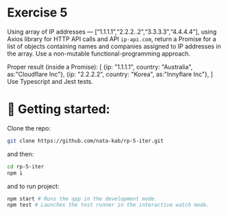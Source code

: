 # Exercise 5

Using array of IP addresses — [“1.1.1.1”,“2.2.2..2",“3.3.3.3”,“4.4.4.4"], using Axios library for HTTP API calls and API `ip-api.com`, return a Promise for a list of objects containing names and companies assigned to IP addresses in the array. Use a non-mutable functional-programming approach.

Proper result (inside a Promise):
[
{ip: "1.1.1.1", country: "Australia", as:"Cloudflare Inc"},
{ip: "2.2.2.2", country: "Korea", as:"Innyflare Inc"},
]
Use Typescript and Jest tests.

# 🚀 Getting started:

Clone the repo:

```bash
git clone https://github.com/nata-kab/rp-5-iter.git
```

and then:

```bash
cd rp-5-iter
npm i
```

and to run project:

```bash
npm start # Runs the app in the development mode.
npm test # Launches the test runner in the interactive watch mode.
```
